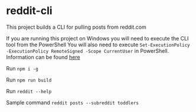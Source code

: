 # reddit-cli
This project builds a CLI for pulling posts from reddit.com

If you are running this project on Windows you will need to execute the CLI tool from the PowerShell
You will also need to execute `Set-ExecutionPolicy -ExecutionPolicy RemoteSigned -Scope CurrentUser` in PowerShell. 
Information can be found [here](https://learn.microsoft.com/en-us/powershell/module/microsoft.powershell.core/about/about_execution_policies?view=powershell-7.2)

Run `npm i -g`

Run `npm run build`

Run `reddit --help`

Sample command `reddit posts --subreddit toddlers`


